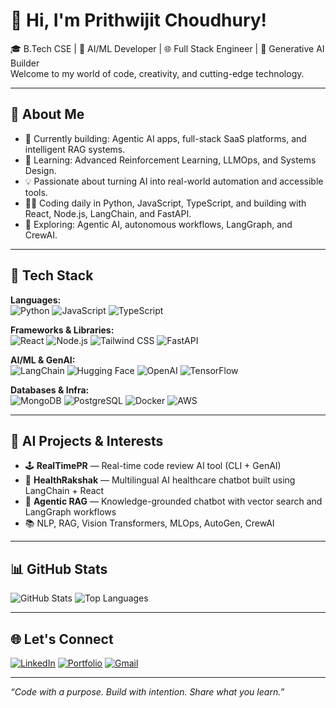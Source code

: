 # 👋 Hi, I'm Prithwijit Choudhury!

🎓 B.Tech CSE | 🧠 AI/ML Developer | 🌐 Full Stack Engineer | 🤖 Generative AI Builder  
Welcome to my world of code, creativity, and cutting-edge technology.

---

## 🚀 About Me

- 🔭 Currently building: Agentic AI apps, full-stack SaaS platforms, and intelligent RAG systems.
- 🌱 Learning: Advanced Reinforcement Learning, LLMOps, and Systems Design.
- 💡 Passionate about turning AI into real-world automation and accessible tools.
- 👨‍💻 Coding daily in Python, JavaScript, TypeScript, and building with React, Node.js, LangChain, and FastAPI.
- 🧪 Exploring: Agentic AI, autonomous workflows, LangGraph, and CrewAI.

---

## 🔧 Tech Stack

**Languages:**  
![Python](https://img.shields.io/badge/Python-3670A0?style=flat&logo=python&logoColor=ffdd54)
![JavaScript](https://img.shields.io/badge/JavaScript-F7DF1E?style=flat&logo=javascript&logoColor=black)
![TypeScript](https://img.shields.io/badge/TypeScript-3178C6?style=flat&logo=typescript&logoColor=white)

**Frameworks & Libraries:**  
![React](https://img.shields.io/badge/React-20232A?style=flat&logo=react&logoColor=61DAFB)
![Node.js](https://img.shields.io/badge/Node.js-339933?style=flat&logo=nodedotjs&logoColor=white)
![Tailwind CSS](https://img.shields.io/badge/Tailwind_CSS-38B2AC?style=flat&logo=tailwind-css&logoColor=white)
![FastAPI](https://img.shields.io/badge/FastAPI-005571?style=flat&logo=fastapi)

**AI/ML & GenAI:**  
![LangChain](https://img.shields.io/badge/LangChain-000?style=flat&logo=data:image/svg+xml;base64,...)
![Hugging Face](https://img.shields.io/badge/HuggingFace-FFD21F?style=flat&logo=huggingface&logoColor=black)
![OpenAI](https://img.shields.io/badge/OpenAI-412991?style=flat&logo=openai&logoColor=white)
![TensorFlow](https://img.shields.io/badge/TensorFlow-FF6F00?style=flat&logo=tensorflow&logoColor=white)

**Databases & Infra:**  
![MongoDB](https://img.shields.io/badge/MongoDB-4EA94B?style=flat&logo=mongodb&logoColor=white)
![PostgreSQL](https://img.shields.io/badge/PostgreSQL-316192?style=flat&logo=postgresql&logoColor=white)
![Docker](https://img.shields.io/badge/Docker-2496ED?style=flat&logo=docker&logoColor=white)
![AWS](https://img.shields.io/badge/AWS-232F3E?style=flat&logo=amazonaws&logoColor=white)

---

## 🧠 AI Projects & Interests

- 🕹️ **RealTimePR** — Real-time code review AI tool (CLI + GenAI)
- 🧠 **HealthRakshak** — Multilingual AI healthcare chatbot built using LangChain + React
- 🧪 **Agentic RAG** — Knowledge-grounded chatbot with vector search and LangGraph workflows
- 📚 NLP, RAG, Vision Transformers, MLOps, AutoGen, CrewAI

---

## 📊 GitHub Stats

![GitHub Stats](https://github-readme-stats.vercel.app/api?username=Jit017&show_icons=true&theme=tokyonight)
![Top Languages](https://github-readme-stats.vercel.app/api/top-langs/?username=Jit017&layout=compact&theme=tokyonight)

---

## 🌐 Let's Connect

[![LinkedIn](https://img.shields.io/badge/LinkedIn-blue?style=flat&logo=linkedin)]([https://linkedin.com/in/prithwijit-choudhury](https://www.linkedin.com/in/prithwijit-choudhury-7a299b273/))
[![Portfolio](https://img.shields.io/badge/Portfolio-000?style=flat&logo=firefox)](https://your-portfolio.com)
[![Gmail](https://img.shields.io/badge/Email-D14836?style=flat&logo=gmail&logoColor=white)](mailto:your.email@example.com)

---

_“Code with a purpose. Build with intention. Share what you learn.”_



<!--
**Jit017/Jit017** is a ✨ _special_ ✨ repository because its `README.md` (this file) appears on your GitHub profile.

Here are some ideas to get you started:

- 🔭 I’m currently working on ...
- 🌱 I’m currently learning ...
- 👯 I’m looking to collaborate on ...
- 🤔 I’m looking for help with ...
- 💬 Ask me about ...
- 📫 How to reach me: ...
- 😄 Pronouns: ...
- ⚡ Fun fact: ...
-->
